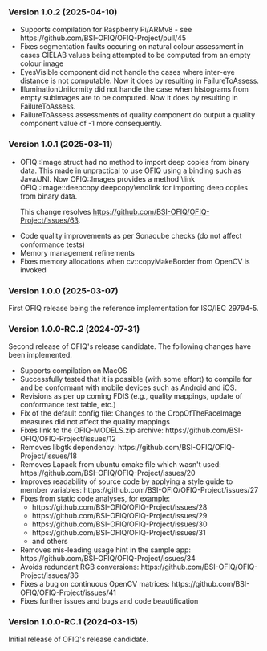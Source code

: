 ### Version 1.0.2 (2025-04-10)

<ul>
 <li>Supports compilation for Raspberry Pi/ARMv8 - see https://github.com/BSI-OFIQ/OFIQ-Project/pull/45</li>
 <li>Fixes segmentation faults occuring on natural colour assessment in cases CIELAB values being attempted to be computed from an empty colour image</li>
 <li>EyesVisible component did not handle the cases where inter-eye distance is not computable. Now it does by resulting in FailureToAssess.</li>
 <li>IlluminationUniformity did not handle the case when histograms from empty subimages are to be computed. Now it does by resulting in FailureToAssess.</li>
 <li>FailureToAssess assessments of quality component do output a quality component value of -1 more consequently.</li>
</ul>

### Version 1.0.1 (2025-03-11)
 <ul>
  <li>OFIQ::Image struct had no method to import deep copies from binary data. 
   This made in unpractical to use OFIQ using a binding such as Java/JNI. Now OFIQ::Images provides
   a method \link OFIQ::Image::deepcopy deepcopy\endlink for importing deep copies from binary data.

   This change resolves https://github.com/BSI-OFIQ/OFIQ-Project/issues/63.
  </li>
  <li>
   Code quality improvements as per Sonaqube checks (do not affect conformance tests)
  </li>
  <li>
   Memory management refinements
  </li>
  <li>
   Fixes memory allocations when cv::copyMakeBorder from OpenCV is invoked
  </li>
 </ul>

### Version 1.0.0 (2025-03-07)
First OFIQ release being the reference implementation for ISO/IEC 29794-5.

### Version 1.0.0-RC.2 (2024-07-31)
Second release of OFIQ's release candidate. The following changes have been implemented.
<ul>
 <li>Supports compilation on MacOS</li>
 <li>Successfully tested that it is possible (with some effort) to compile for and be conformant with mobile devices such as Android and iOS.</li>
 <li>Revisions as per up coming FDIS (e.g., quality mappings, update of conformance test table, etc.)</li>
 <li>Fix of the default config file: Changes to the CropOfTheFaceImage measures did not affect the quality mappings</li>
 <li>Fixes link to the OFIQ-MODELS.zip archive: https://github.com/BSI-OFIQ/OFIQ-Project/issues/12</li>
 <li>Removes libgtk dependency: https://github.com/BSI-OFIQ/OFIQ-Project/issues/18</li>
 <li>Removes Lapack from ubuntu cmake file which wasn't used: https://github.com/BSI-OFIQ/OFIQ-Project/issues/20</li>
 <li>Improves readability of source code by applying a style guide to member variables: https://github.com/BSI-OFIQ/OFIQ-Project/issues/27</li>
 <li>Fixes from static code analyses, for example:
  <ul>
   <li>https://github.com/BSI-OFIQ/OFIQ-Project/issues/28</li>
   <li>https://github.com/BSI-OFIQ/OFIQ-Project/issues/29</li>
   <li>https://github.com/BSI-OFIQ/OFIQ-Project/issues/30</li>
   <li>https://github.com/BSI-OFIQ/OFIQ-Project/issues/31</li>
   <li>and others</li>
  </ul>
 </li>
 <li>Removes mis-leading usage hint in the sample app: https://github.com/BSI-OFIQ/OFIQ-Project/issues/34</li>
 <li>Avoids redundant RGB conversions: https://github.com/BSI-OFIQ/OFIQ-Project/issues/36</li>
 <li>Fixes a bug on continuous OpenCV matrices: https://github.com/BSI-OFIQ/OFIQ-Project/issues/41</li>
<li>Fixes further issues and bugs and code beautification</li>
</ul>
 
### Version 1.0.0-RC.1 (2024-03-15)
Initial release of OFIQ's release candidate.